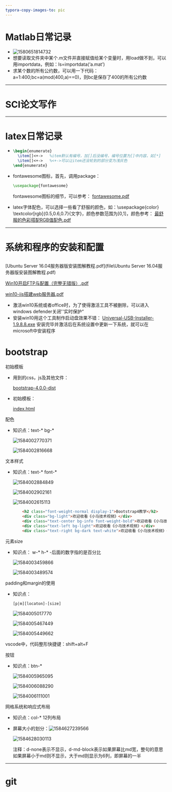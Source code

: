 ```yaml
---
typora-copy-images-to: pic
---
```


# Matlab日常记录

- ![1580651814732](pic/1580651814732.png)
- 想要读取文件夹中某个.m文件并直接赋值给某个变量时，用load做不到，可以用importdata，例如：ls=importdata(‘a.mat’)
- 求某个数的所有公约数，可以用一下代码：a=1:400;bc=a(mod(400,a)==0)，则bc是保存了400的所有公约数



---

# SCI论文写作

















---

# latex日常记录

- ```latex
  \begin{enumerate}
  	\item[]<+->   %item默认有编号，加[]后没编号，编号位置为[]中内容，如[*]
  	\item[]<+->   %<+->可以让item还没轮到的部分变为浅灰色
  \end{enumerate}
  ```

- fontawesome图标，首先，调用package：

  ```latex
  \usepackage{fontawesome}
  ```

  fontawesome图标的细节，可以参考： [fontawesome.pdf](file\fontawesome.pdf) 

- latex字体配色，可以选择一些看了舒服的颜色，如：\usepackage{color} \textcolor[rgb]{0.5,0.6,0.7}{文字}，颜色参数范围为[0,1]，颜色参考： [最舒服的色彩搭配RGB值配色.pdf](file\最舒服的色彩搭配RGB值配色.pdf) 











---

# 系统和程序的安装和配置

## 

 [Ubuntu Server 16.04服务器版安装图解教程.pdf](file\Ubuntu Server 16.04服务器版安装图解教程.pdf) 

 [Win10开启FTP与配置（完整无错版）.pdf](file\Win10开启FTP与配置（完整无错版）.pdf) 

 [win10-iis搭建web服务器.pdf](file\win10-iis搭建web服务器.pdf) 





- 激活win10系统或者office时，为了使得激活工具不被删除，可以进入windows defender关闭''实时保护“
- 安装win10用这个工具制作启动盘效果不错： [Universal-USB-Installer-1.9.8.8.exe](file\Universal-USB-Installer-1.9.8.8.exe) 安装完毕并激活后在系统设置中更新一下系统，就可以在microsoft中安装程序
















































# bootstrap

初始模板

- 用到的css，js及其他文件：

  [bootstrap-4.0.0-dist](file/learn-bootstrap/bootstrap-4.0.0-dist)

- 初始模板：

   [index.html](file\learn-bootstrap\index.html) 

配色

- 知识点：text-*  bg-*

  ![1584002770371](pic/1584002770371.png)

  ![1584002816668](pic/1584002816668.png)

文本样式

- 知识点：text-*  font-*

  ![1584002884849](pic/1584002884849.png)
  
  ![1584002902161](pic/1584002902161.png)
  
  ![1584002615113](pic/1584002615113.png)
  ```html
      <h2 class="font-weight-normal display-1">Bootstrap4教学</h2>
      <div class="bg-light">欢迎收看《小马技术视频》</div>
      <div class="text-center bg-info font-weight-bold">欢迎收看《小马技术视频》</div>
      <div class="text-left bg-light">欢迎收看《小马技术视频》</div>
      <div class="text-right bg-dark text-white">欢迎收看《小马技术视频》</div>
  ```

元素size

- 知识点： w-*  h-*      -后面的数字指的是百分比

  ![1584003459866](pic/1584003459866.png)

  ![1584003489574](pic/1584003489574.png)

padding和margin的使用

- 知识点：

  ```html
  [p|m][locaton]-[size]
  ```

  ![1584005017770](pic/1584005017770.png)

  ![1584005467449](pic/1584005467449.png)

  ![1584005449662](pic/1584005449662.png)

vscode中，代码整形快捷键：shift+alt+F

按钮

- 知识点：btn-* 

  ![1584005965095](pic/1584005965095.png)

  ![1584006088290](pic/1584006088290.png)

  ![1584006111001](pic/1584006111001.png)

网格系统和响应式布局

- 知识点：col-*    12列布局

- 屏幕大小的划分：![1584627239566](pic/1584627239566.png)

  ![1584628030113](pic/1584628030113.png)

  注释：d-none表示不显示，d-md-block表示如果屏幕比md宽，整句的意思如果屏幕小于md则不显示，大于md则显示为6列，即屏幕的一半









---

# git



















